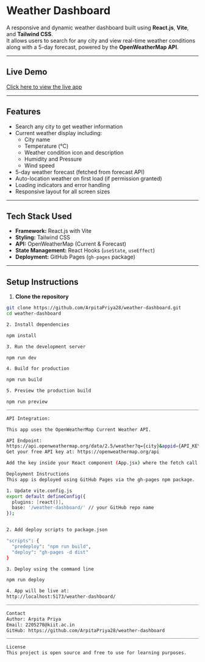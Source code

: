 # Weather Dashboard

A responsive and dynamic weather dashboard built using **React.js**, **Vite**, and **Tailwind CSS**.  
It allows users to search for any city and view real-time weather conditions along with a 5-day forecast, powered by the **OpenWeatherMap API**.

---

## Live Demo

[Click here to view the live app](https://arpitapriya28.github.io/weather-dashboard/)

---

## Features

- Search any city to get weather information
- Current weather display including:
  - City name
  - Temperature (°C)
  - Weather condition icon and description
  - Humidity and Pressure
  - Wind speed
- 5-day weather forecast (fetched from forecast API)
- Auto-location weather on first load (if permission granted)
- Loading indicators and error handling
- Responsive layout for all screen sizes

---

## Tech Stack Used

- **Framework:** React.js with Vite
- **Styling:** Tailwind CSS
- **API:** OpenWeatherMap (Current & Forecast)
- **State Management:** React Hooks (`useState`, `useEffect`)
- **Deployment:** GitHub Pages (`gh-pages` package)

---

## Setup Instructions

1. **Clone the repository**

```bash
git clone https://github.com/ArpitaPriya28/weather-dashboard.git
cd weather-dashboard

2. Install dependencies

npm install 

3. Run the development server

npm run dev

4. Build for production

npm run build

5. Preview the production build

npm run preview
__________________________________________________________________________________________________________________________________________________________________________

API Integration:

This app uses the OpenWeatherMap Current Weather API.

API Endpoint:
https://api.openweathermap.org/data/2.5/weather?q={city}&appid={API_KEY}&units=metric
Get your free API key at: https://openweathermap.org/api

Add the key inside your React component (App.jsx) where the fetch call is made.

Deployment Instructions
This app is deployed using GitHub Pages via the gh-pages npm package.

1. Update vite.config.js
export default defineConfig({
  plugins: [react()],
  base: '/weather-dashboard/' // your GitHub repo name
});


2. Add deploy scripts to package.json

"scripts": {
  "predeploy": "npm run build",
  "deploy": "gh-pages -d dist"
}

3. Deploy using the command line

npm run deploy

4. App will be live at:
http://localhost:5173/weather-dashboard/
_________________________________________________________________________________________________________________________________________________________________________

Contact
Author: Arpita Priya
Email: 2205278@kiit.ac.in
GitHub: https://github.com/ArpitaPriya28/weather-dashboard
__________________________________________________________________________________________________________________________________________________________________________

License
This project is open source and free to use for learning purposes.
